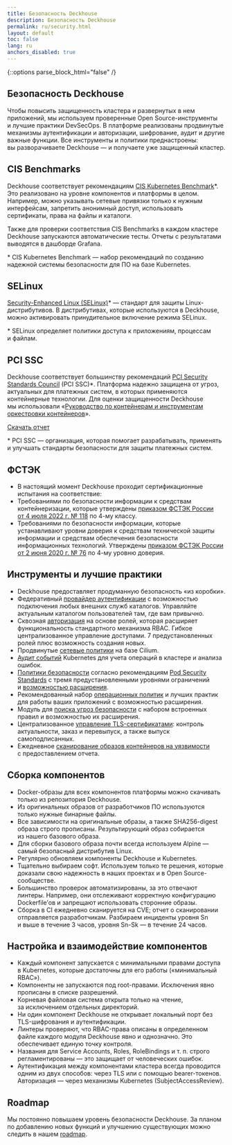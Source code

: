 ```yaml
---
title: Безопасность Deckhouse
description: Безопасность Deckhouse
permalink: ru/security.html
layout: default
toc: false
lang: ru
anchors_disabled: true
---
```


{::options parse_block_html="false" /}

<section class="intro">
  <div class="intro__content container">
    <h1 class="intro__title text_lead text_alt">
      Безопасность Deckhouse
    </h1>
    <div class="intro__row">
      <div>
        <p class="text text_big">
          Чтобы повысить защищенность кластера и развернутых в нем приложений, мы используем проверенные Open Source-инструменты и лучшие практики DevSecOps. В платформе реализованы продвинутые механизмы аутентификации и авторизации, шифрование, аудит и другие важные функции. Все инструменты и политики преднастроены: вы разворачиваете Deckhouse — и получаете уже защищенный кластер.
        </p>
      </div>
    </div>
  </div>
  <div class="block__content block__columns block__columns_top container">
    <div>
      <h2 class="text text_h2">
        CIS Benchmarks
      </h2>
      <p class="text text_big">
        Deckhouse соответствует рекомендациям <a href="https://www.cisecurity.org/benchmark/kubernetes" target="_blank">CIS Kubernetes Benchmark</a>*. Это реализовано на уровне компонентов и платформы в целом. Например, можно указывать сетевые привязки только к нужным интерфейсам, запретить анонимный доступ, использовать сертификаты, права на файлы и каталоги.
      </p>
      <p class="text text_big">
        Также для проверки соответствия CIS Benchmarks в каждом кластере Deckhouse запускаются автоматические тесты. Отчеты с результатами выводятся в дашборде Grafana.
      </p>
      <p class="text text_small">
        * CIS Kubernetes Benchmark — набор рекомендаций по созданию надежной системы безопасности для ПО на базе Kubernetes.
      </p>
    </div>
    <div>
      <h2 class="text text_h2">
        SELinux
      </h2>
      <p class="text text_big">
        <a href="https://github.com/SELinuxProject" target="_blank">Security-Enhanced Linux (SELinux)</a>* — стандарт для защиты Linux-дистрибутивов. В дистрибутивах, которые используются в Deckhouse, можно активировать принудительное включение режима SELinux.
      </p>
      <p class="text text_small">
        * SELinux определяет политики доступа к приложениям, процессам и файлам.
      </p>
    </div>
  </div>
  <div class="container">
      <h2 class="text text_h2">
        PCI SSC
      </h2>
    <p class="text text_big">
      Deckhouse соответствует большинству рекомендаций <a href="https://www.pcisecuritystandards.org/" target="_blank">PCI Security Standards Council</a> (PCI SSC)*. Платформа надежно защищена от угроз, актуальных для платежных систем, в которых применяются контейнерные технологии. Для оценки защищенности Deckhouse мы использовали «<a href="https://docs-prv.pcisecuritystandards.org/Guidance%20Document/Containers%20and%20Container%20Orchestration%20Tools/Guidance-for-Containers-and-Container-Ochestration-Tools-v1_0.pdf" target="_blank">Руководство по контейнерам и инструментам оркестровки контейнеров</a>».
    </p>
    <p><a href="#" class="button button_alt" data-open-modal="get_a_report">Скачать отчет</a></p>
    <p class="text text_small">
      * PCI SSC — организация, которая помогает разрабатывать, применять и улучшать стандарты безопасности для защиты платежных систем.
    </p>
  </div>
</section>

<section class="features">
  <div class="features__item features__item_even">
    <div class="features__item-content container">
      <div class="features__item-header">
        <h2 class="features__item-title text_h1">
          ФСТЭК
        </h2>
      </div>
      <ul class="features__item-list">
        <li style="width: 100%">В настоящий момент Deckhouse проходит сертификационные испытания на соответствие:</li>
        <li>
          Требованиями по безопасности информации к средствам контейнеризации, которые утверждены <a href="https://fstec.ru/tekhnicheskaya-zashchita-informatsii/dokumenty-po-sertifikatsii/120-normativnye-dokumenty/2557-vypiska-iz-trebovanij-po-bezopasnosti-informatsii-utverzhdennykh-prikazom-fstek-rossii-ot-4-iyulya-2022-g-n-118" target="_blank">приказом ФСТЭК России от 4 июля 2022 г. № 118</a> по 4-му классу.
        </li>
        <li>
          Требованиями по безопасности информации, которые устанавливают уровни доверия к средствам технической защиты информации и средствам обеспечения безопасности информационных технологий. Утверждены <a href="https://fstec.ru/tekhnicheskaya-zashchita-informatsii/dokumenty-po-sertifikatsii/120-normativnye-dokumenty/2126-vypiska-iz-trebovanij-po-bezopasnosti-informatsii-utverzhdennykh-prikazom-fstek-rossii-ot-2-iyunya-2020-g-n-76" target="_blank">приказом ФСТЭК России от 2 июня 2020 г. № 76</a> по 4-му уровню доверия.
        </li>
      </ul>
    </div>
  </div>

  <div class="features__item features__item_odd">
    <div class="features__item-content container">
      <div class="features__item-header">
        <h2 class="features__item-title text_h1">
          Инструменты и лучшие практики
        </h2>
      </div>
      <ul class="features__item-list">
        <li style="width: 100%">Deckhouse предоставляет продуманную безопасность «из коробки».</li>
        <li>
          Федеративный <a href="https://deckhouse.ru/documentation/latest/modules/150-user-authn/" target="_blank">провайдер аутентификации</a> с возможностью подключения любых внешних служб каталогов. Управляйте актуальным каталогом пользователей там, где вам привычно.
        </li>
        <li>
          Сквозная <a href="https://deckhouse.ru/documentation/latest/modules/140-user-authz/" target="_blank">авторизация</a> на основе ролей, которая расширяет функциональность стандартного механизма RBAC. Гибкое централизованное управление доступами. 7 предустановленных ролей плюс возможность создания новых.
        </li>
        <li>
          Продвинутые <a href="https://deckhouse.ru/documentation/latest/modules/021-cni-cilium/" target="_blank">сетевые политики</a> на базе Cilium.
        </li>
        <li>
          <a href="https://deckhouse.ru/documentation/latest/modules/040-control-plane-manager/faq.html#%D0%BA%D0%B0%D0%BA-%D0%BD%D0%B0%D1%81%D1%82%D1%80%D0%BE%D0%B8%D1%82%D1%8C-%D0%B4%D0%BE%D0%BF%D0%BE%D0%BB%D0%BD%D0%B8%D1%82%D0%B5%D0%BB%D1%8C%D0%BD%D1%8B%D0%B5-%D0%BF%D0%BE%D0%BB%D0%B8%D1%82%D0%B8%D0%BA%D0%B8-%D0%B0%D1%83%D0%B4%D0%B8%D1%82%D0%B0" target="_blank">Аудит событий</a> Kubernetes для учета операций в кластере и анализа ошибок.
        </li>
        <li>
          <a href="https://deckhouse.ru/documentation/latest/modules/015-admission-policy-engine/" target="_blank">Политики безопасности</a> согласно рекомендациям <a href="https://kubernetes.io/docs/concepts/security/pod-security-standards/" target="_blank">Pod Security Standards</a> с тремя предустановленными уровнями ограничений и <a href="https://deckhouse.ru/documentation/latest/modules/015-admission-policy-engine/faq.html#%D0%BA%D0%B0%D0%BA-%D1%80%D0%B0%D1%81%D1%88%D0%B8%D1%80%D0%B8%D1%82%D1%8C-%D0%BF%D0%BE%D0%BB%D0%B8%D1%82%D0%B8%D0%BA%D0%B8-pod-security-standards" target="_blank">возможностью расширения</a>.
        </li>
        <li>
          Рекомендованный набор <a href="https://deckhouse.ru/documentation/latest/modules/015-admission-policy-engine/#%D0%BE%D0%BF%D0%B5%D1%80%D0%B0%D1%86%D0%B8%D0%BE%D0%BD%D0%BD%D1%8B%D0%B5-%D0%BF%D0%BE%D0%BB%D0%B8%D1%82%D0%B8%D0%BA%D0%B8" target="_blank">операционных политик</a> и лучших практик для работы ваших приложений с возможностью расширения.
        </li>
        <li>
          Модуль для <a href="https://deckhouse.ru/documentation/latest/modules/650-runtime-audit-engine/" target="_blank">поиска угроз безопасности</a> с набором встроенных правил и возможностью их расширения.
        </li>
        <li>
          Централизованное <a href="https://deckhouse.ru/documentation/latest/modules/101-cert-manager/" target="_blank">управление TLS-сертификатами</a>: контроль актуальности, заказ и перевыпуск, а также выпуск самоподписанных.
        </li>
        <li>
          Ежедневное <a href="https://deckhouse.ru/documentation/latest/modules/500-operator-trivy/" target="_blank">сканирование образов контейнеров на уязвимости</a> с предоставлением отчета.
        </li>
      </ul>
    </div>
  </div>

  <div class="features__item features__item_even">
    <div class="features__item-content container">
      <div class="features__item-header">
        <h2 class="features__item-title text_h1">
          Сборка компонентов
        </h2>
      </div>
      <ul class="features__item-list">
        <li>
          Docker-образы для всех компонентов платформы можно скачивать только из репозитория Deckhouse.
        </li>
        <li>
          Из оригинальных образов от разработчиков ПО используются только нужные бинарные файлы.
        </li>
        <li>
          Все зависимости на оригинальные образы, а также SHA256-digest образа строго прописаны. Результирующий образ собирается из нашего базового образа.
        </li>
        <li>
          Для сборки базового образа почти всегда используем Alpine — самый безопасный дистрибутив Linux.
        </li>
        <li>
          Регулярно обновляем компоненты Deckhouse и Kubernetes.
        </li>
        <li>
          Тщательно выбираем софт. Используем только те решения, которые доказали свою надежность в наших проектах и в Open Source-сообществе.
        </li>
        <li>
          Большинство проверок автоматизированы, за это отвечают линтеры. Например, они отслеживают корректную конфигурацию Dockerfile’ов и запрещают использовать сторонние образы.
        </li>
        <li>
          Сборка в CI ежедневно сканируется на CVE; отчет о сканировании отправляется разработчикам. Разбираем инциденты уровня Sn и выше в течение 3 часов, уровня Sn-Sk — в течение 24 часов.
        </li>
      </ul>
    </div>
  </div>

  <div class="features__item features__item_odd">
    <div class="features__item-content container">
      <div class="features__item-header">
        <h2 class="features__item-title text_h1">
          Настройка и взаимодействие компонентов
        </h2>
      </div>
      <ul class="features__item-list">
        <li>
          Каждый компонент запускается с минимальными правами доступа в Kubernetes, которые достаточны для его работы («минимальный RBAC»).
        </li>
        <li>
          Компоненты не запускаются под root-правами. Исключения явно прописаны в списке разрешений.
        </li>
        <li>
          Корневая файловая система открыта только на чтение, за исключением отдельных директорий.
        </li>
        <li>
          Ни один компонент Deckhouse не открывает локальный порт без TLS-шифрования и аутентификации.
        </li>
        <li>
          Линтеры проверяют, что RBAC-права описаны в определенном файле каждого модуля Deckhouse явно и однозначно. Это обеспечивает единую точку контроля.
        </li>
        <li>
          Названия для Service Accounts, Roles, RoleBindings и т. п. строго регламентированы — это защищает от человеческих ошибок.
        </li>
        <li>
          Аутентификация между компонентами кластера всегда проводится одним из двух способов: через TLS или с помощью bearer-токенов. Авторизация — через механизмы Kubernetes (SubjectAccessReview).
        </li>
      </ul>
    </div>
  </div>
</section>

<section class="block container">
  <div class="block__content">
    <h2 class="text text_h1">
      Roadmap
    </h2>
    <p class="text text_big">
      Мы постоянно повышаем уровень безопасности Deckhouse. За планом по добавлению новых функций и улучшению существующих можно следить в нашем
      <a href="https://github.com/orgs/deckhouse/projects/6/views/1?filterQuery=area%2Fsecurity" target="_blank">roadmap</a>.
    </p>
  </div>
</section>
